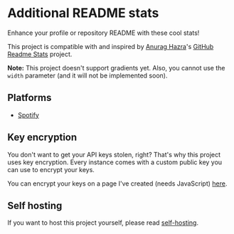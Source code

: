 # Additional README stats

Enhance your profile or repository README with these cool stats!

This project is compatible with and inspired by [Anurag Hazra](https://github.com/anuraghazra)'s [GitHub Readme Stats](https://github.com/anuraghazra/github-readme-stats) project.

**Note:** This project doesn't support gradients yet. Also, you cannot use the `width` parameter (and it will not be implemented soon).

## Platforms

- [Spotify](doc/spotify.md)

## Key encryption

You don't want to get your API keys stolen, right? That's why this project uses key encryption.
Every instance comes with a custom public key you can use to encrypt your keys.

You can encrypt your keys on a page I've created (needs JavaScript) [here](https://pages.leox.dev/armstats/key).

## Self hosting

If you want to host this project yourself, please read [self-hosting](doc/self-hosting.md).
